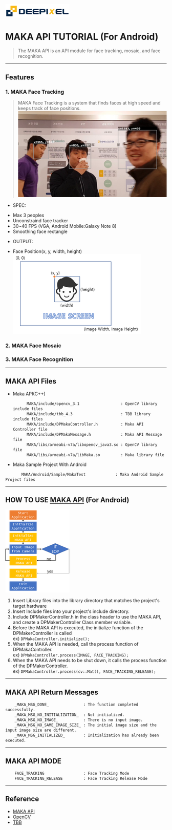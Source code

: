 <img src="img/Deepixel_logo.PNG" width=200></img> 

MAKA API TUTORIAL (For Android)
=========================

>The MAKA API is an API module for face tracking, mosaic, and face recognition.  



***
## Features

### 1. MAKA Face Tracking

>MAKA Face Tracking is a system that finds faces at high speed and keeps track of face positions. 
<img src="img/FT_SS.png" width=600></img>

* SPEC:
 - Max 3 peoples
 - Unconstraind face tracker  
 - 30~40 FPS (VGA, Android Mobile:Galaxy Note 8)
 - Smoothing face rectangle
 
* OUTPUT:
 - Face Position(x, y, width, height)   
<img src="img/FacePosition.png" width=400></img>

### 2. MAKA Face Mosaic

### 3. MAKA Face Recognition

*****

## MAKA API Files
 * Maka API(C++)  
   
   ```
         MAKA/include/opencv_3.1                  : OpenCV library include files
         MAKA/include/tbb_4.3                     : TBB library include files
         MAKA/include/DPMakaController.h          : Maka API Controller file
         MAKA/include/DPMakaMessage.h			  : Maka API Message file
         MAKA/libs/armeabi-v7a/libopencv_java3.so : OpenCV library file
         MAKA/libs/armeabi-v7a/libMaka.so         : Maka library file 
   ```
   
 * Maka Sample Project With Android
  
  ```
         MAKA/Android/Sample/MakaTest             : Maka Android Sample Project files
  ```

*****

## HOW TO USE [MAKA API][api] (For Android)
<img src="img/Logic.png" width=200></img>  

1. Insert Library files into the library directory that matches the project's target hardware
2. Insert Include files into your project's include directory.
3. Include DPMakerController.h in the class header to use the MAKA API, and create a DPMakerController Class member variable.
4. Before the MAKA API is executed, the initialize function of the DPMakerController is called  
	ex) ```DPMakaController.initialize();```
5. When the MAKA API is needed, call the process function of DPMakaController.  
	ex) ```DPMakaController.process(IMAGE, FACE_TRACKING);```
6. When the MAKA API needs to be shut down, it calls the process function of the DPMakerController.   
	ex) ```DPMakaController.process(cv::Mat(), FACE_TRACKING_RELEASE);```

*****

## MAKA API Return Messages

```
    _MAKA_MSG_DONE_               : The function completed successfully.
    _MAKA_MSG_NO_INITIALIZATION_  : Not initialized.
    _MAKA_MSG_NO_IMAGE_           : There is no input image.
    _MAKA_MSG_NO_SAME_IMAGE_SIZE_ : The initial image size and the input image size are different.
    _MAKA_MSG_INITIALIZED_        : Initialization has already been executed.
```

*****

## MAKA API MODE

```
    FACE_TRACKING                 : Face Tracking Mode
    FACE_TRACKING_RELEASE         : Face Tracking Release Mode
```

***

## Reference

- [MAKA API][api]
- [OpenCV][opencv]
- [TBB][tbb]

[opencv]: http://opencv.org/
[api]: http://opencv.org/
[tbb]: https://www.threadingbuildingblocks.org/

